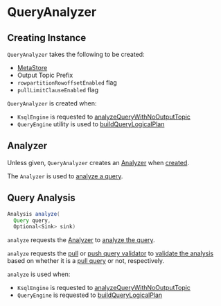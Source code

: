 # QueryAnalyzer

## Creating Instance

`QueryAnalyzer` takes the following to be created:

* <span id="metaStore"> [MetaStore](MetaStore.md)
* <span id="outputTopicPrefix"> Output Topic Prefix
* <span id="rowpartitionRowoffsetEnabled"> `rowpartitionRowoffsetEnabled` flag
* <span id="pullLimitClauseEnabled"> `pullLimitClauseEnabled` flag

`QueryAnalyzer` is created when:

* `KsqlEngine` is requested to [analyzeQueryWithNoOutputTopic](KsqlEngine.md#analyzeQueryWithNoOutputTopic)
* `QueryEngine` utility is used to [buildQueryLogicalPlan](QueryEngine.md#buildQueryLogicalPlan)

## <span id="analyzer"> Analyzer

Unless given, `QueryAnalyzer` creates an [Analyzer](Analyzer.md) when [created](#creating-instance).

The `Analyzer` is used to [analyze a query](#analyze).

## <span id="analyze"> Query Analysis

```java
Analysis analyze(
  Query query,
  Optional<Sink> sink)
```

`analyze` requests the [Analyzer](#analyzer) to [analyze the query](Analyzer.md#analyze).

`analyze` requests the [pull](#pullQueryValidator) or [push query validator](#pushQueryValidator) to [validate the analysis](QueryValidator.md#validate) based on whether it is a [pull query](Query.md#isPullQuery) or not, respectively.

`analyze` is used when:

* `KsqlEngine` is requested to [analyzeQueryWithNoOutputTopic](KsqlEngine.md#analyzeQueryWithNoOutputTopic)
* `QueryEngine` is requested to [buildQueryLogicalPlan](QueryEngine.md#buildQueryLogicalPlan)
